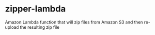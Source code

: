 # zipper-lambda
Amazon Lambda function that will zip files from Amazon S3 and then re-upload the resulting zip file
